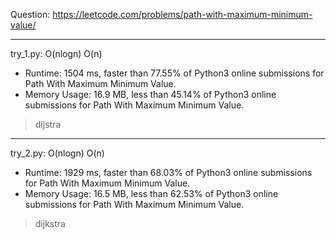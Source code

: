 Question: https://leetcode.com/problems/path-with-maximum-minimum-value/

---

try_1.py: O(nlogn) O(n)

* Runtime: 1504 ms, faster than 77.55% of Python3 online submissions for Path With Maximum Minimum Value.
* Memory Usage: 16.9 MB, less than 45.14% of Python3 online submissions for Path With Maximum Minimum Value.

> dijstra

---

try_2.py: O(nlogn) O(n)

* Runtime: 1929 ms, faster than 68.03% of Python3 online submissions for Path With Maximum Minimum Value.
* Memory Usage: 16.5 MB, less than 62.53% of Python3 online submissions for Path With Maximum Minimum Value.

> dijkstra
